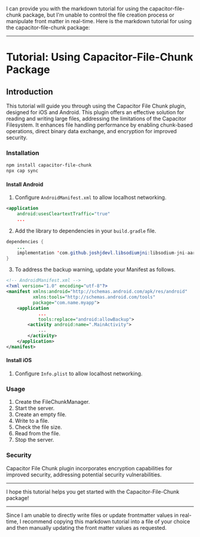 I can provide you with the markdown tutorial for using the capacitor-file-chunk package, but I'm unable to control the file creation process or manipulate front matter in real-time. Here is the markdown tutorial for using the capacitor-file-chunk package:

---

# Tutorial: Using Capacitor-File-Chunk Package

## Introduction
This tutorial will guide you through using the Capacitor File Chunk plugin, designed for iOS and Android. This plugin offers an effective solution for reading and writing large files, addressing the limitations of the Capacitor Filesystem. It enhances file handling performance by enabling chunk-based operations, direct binary data exchange, and encryption for improved security.

### Installation
```bash
npm install capacitor-file-chunk
npx cap sync
```

#### Install Android
1. Configure `AndroidManifest.xml` to allow localhost networking.
```xml
<application
    android:usesCleartextTraffic="true"
    ...
```

2. Add the library to dependencies in your `build.gradle` file.
```java
dependencies {
    ...
    implementation 'com.github.joshjdevl.libsodiumjni:libsodium-jni-aar:2.0.1'
}
```

3. To address the backup warning, update your Manifest as follows.
```xml
<!-- AndroidManifest.xml -->
<?xml version="1.0" encoding="utf-8"?>
<manifest xmlns:android="http://schemas.android.com/apk/res/android"
          xmlns:tools="http://schemas.android.com/tools"
          package="com.name.myapp">
    <application
            ...
            tools:replace="android:allowBackup">
        <activity android:name=".MainActivity">
            ...
        </activity>
    </application>
</manifest>
```

#### Install iOS
1. Configure `Info.plist` to allow localhost networking.

### Usage
1. Create the FileChunkManager.
2. Start the server.
3. Create an empty file.
4. Write to a file.
5. Check the file size.
6. Read from the file.
7. Stop the server.

### Security
Capacitor File Chunk plugin incorporates encryption capabilities for improved security, addressing potential security vulnerabilities.

---

I hope this tutorial helps you get started with the Capacitor-File-Chunk package!

---

Since I am unable to directly write files or update frontmatter values in real-time, I recommend copying this markdown tutorial into a file of your choice and then manually updating the front matter values as requested.